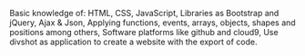 Basic knowledge of: HTML, CSS, JavaScript, Libraries as Bootstrap and jQuery,
Ajax & Json, 
Applying functions, events, arrays, objects, shapes and positions among others,
Software platforms like github and cloud9,
Use divshot as application to create a website with the export of code.